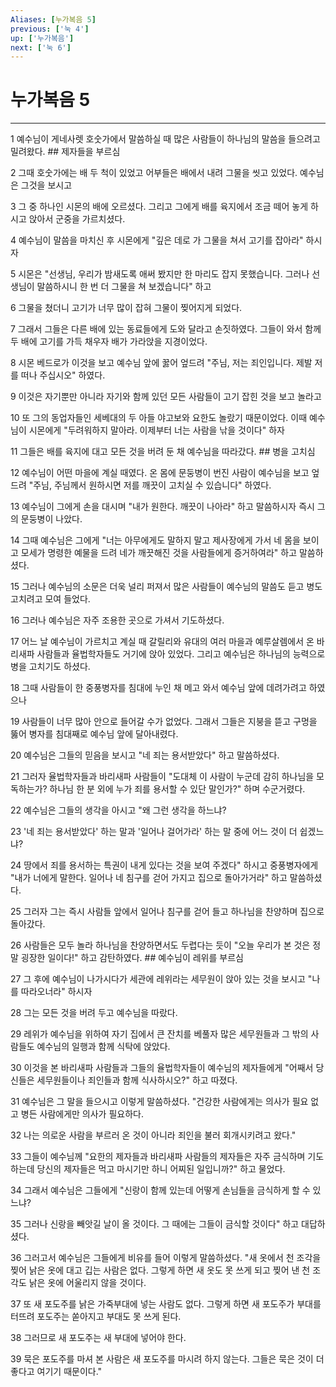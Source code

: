 ```yaml
---
Aliases: [누가복음 5]
previous: ['눅 4']
up: ['누가복음']
next: ['눅 6']
---
```

# 누가복음 5

***


1 예수님이 게네사렛 호숫가에서 말씀하실 때 많은 사람들이 하나님의 말씀을 들으려고 밀려왔다. ## 제자들을 부르심 

2 그때 호숫가에는 배 두 척이 있었고 어부들은 배에서 내려 그물을 씻고 있었다. 예수님은 그것을 보시고 

3 그 중 하나인 시몬의 배에 오르셨다. 그리고 그에게 배를 육지에서 조금 떼어 놓게 하시고 앉아서 군중을 가르치셨다. 

4 예수님이 말씀을 마치신 후 시몬에게 "깊은 데로 가 그물을 쳐서 고기를 잡아라" 하시자 

5 시몬은 "선생님, 우리가 밤새도록 애써 봤지만 한 마리도 잡지 못했습니다. 그러나 선생님이 말씀하시니 한 번 더 그물을 쳐 보겠습니다" 하고 

6 그물을 쳤더니 고기가 너무 많이 잡혀 그물이 찢어지게 되었다. 

7 그래서 그들은 다른 배에 있는 동료들에게 도와 달라고 손짓하였다. 그들이 와서 함께 두 배에 고기를 가득 채우자 배가 가라앉을 지경이었다. 

8 시몬 베드로가 이것을 보고 예수님 앞에 꿇어 엎드려 "주님, 저는 죄인입니다. 제발 저를 떠나 주십시오" 하였다. 

9 이것은 자기뿐만 아니라 자기와 함께 있던 모든 사람들이 고기 잡힌 것을 보고 놀라고 

10 또 그의 동업자들인 세베대의 두 아들 야고보와 요한도 놀랐기 때문이었다. 이때 예수님이 시몬에게 "두려워하지 말아라. 이제부터 너는 사람을 낚을 것이다" 하자 

11 그들은 배를 육지에 대고 모든 것을 버려 둔 채 예수님을 따라갔다. ## 병을 고치심 

12 예수님이 어떤 마을에 계실 때였다. 온 몸에 문둥병이 번진 사람이 예수님을 보고 엎드려 "주님, 주님께서 원하시면 저를 깨끗이 고치실 수 있습니다" 하였다. 

13 예수님이 그에게 손을 대시며 "내가 원한다. 깨끗이 나아라" 하고 말씀하시자 즉시 그의 문둥병이 나았다. 

14 그때 예수님은 그에게 "너는 아무에게도 말하지 말고 제사장에게 가서 네 몸을 보이고 모세가 명령한 예물을 드려 네가 깨끗해진 것을 사람들에게 증거하여라" 하고 말씀하셨다. 

15 그러나 예수님의 소문은 더욱 널리 퍼져서 많은 사람들이 예수님의 말씀도 듣고 병도 고치려고 모여 들었다. 

16 그러나 예수님은 자주 조용한 곳으로 가셔서 기도하셨다. 

17 어느 날 예수님이 가르치고 계실 때 갈릴리와 유대의 여러 마을과 예루살렘에서 온 바리새파 사람들과 율법학자들도 거기에 앉아 있었다. 그리고 예수님은 하나님의 능력으로 병을 고치기도 하셨다. 

18 그때 사람들이 한 중풍병자를 침대에 누인 채 메고 와서 예수님 앞에 데려가려고 하였으나 

19 사람들이 너무 많아 안으로 들어갈 수가 없었다. 그래서 그들은 지붕을 뜯고 구멍을 뚫어 병자를 침대째로 예수님 앞에 달아내렸다. 

20 예수님은 그들의 믿음을 보시고 "네 죄는 용서받았다" 하고 말씀하셨다. 

21 그러자 율법학자들과 바리새파 사람들이 "도대체 이 사람이 누군데 감히 하나님을 모독하는가? 하나님 한 분 외에 누가 죄를 용서할 수 있단 말인가?" 하며 수군거렸다. 

22 예수님은 그들의 생각을 아시고 "왜 그런 생각을 하느냐? 

23 '네 죄는 용서받았다' 하는 말과 '일어나 걸어가라' 하는 말 중에 어느 것이 더 쉽겠느냐? 

24 땅에서 죄를 용서하는 특권이 내게 있다는 것을 보여 주겠다" 하시고 중풍병자에게 "내가 너에게 말한다. 일어나 네 침구를 걷어 가지고 집으로 돌아가거라" 하고 말씀하셨다. 

25 그러자 그는 즉시 사람들 앞에서 일어나 침구를 걷어 들고 하나님을 찬양하며 집으로 돌아갔다. 

26 사람들은 모두 놀라 하나님을 찬양하면서도 두렵다는 듯이 "오늘 우리가 본 것은 정말 굉장한 일이다!" 하고 감탄하였다. ## 예수님이 레위를 부르심 

27 그 후에 예수님이 나가시다가 세관에 레위라는 세무원이 앉아 있는 것을 보시고 "나를 따라오너라" 하시자 

28 그는 모든 것을 버려 두고 예수님을 따랐다. 

29 레위가 예수님을 위하여 자기 집에서 큰 잔치를 베풀자 많은 세무원들과 그 밖의 사람들도 예수님의 일행과 함께 식탁에 앉았다. 

30 이것을 본 바리새파 사람들과 그들의 율법학자들이 예수님의 제자들에게 "어째서 당신들은 세무원들이나 죄인들과 함께 식사하시오?" 하고 따졌다. 

31 예수님은 그 말을 들으시고 이렇게 말씀하셨다. "건강한 사람에게는 의사가 필요 없고 병든 사람에게만 의사가 필요하다. 

32 나는 의로운 사람을 부르러 온 것이 아니라 죄인을 불러 회개시키려고 왔다." 

33 그들이 예수님께 "요한의 제자들과 바리새파 사람들의 제자들은 자주 금식하며 기도하는데 당신의 제자들은 먹고 마시기만 하니 어찌된 일입니까?" 하고 물었다. 

34 그래서 예수님은 그들에게 "신랑이 함께 있는데 어떻게 손님들을 금식하게 할 수 있느냐? 

35 그러나 신랑을 빼앗길 날이 올 것이다. 그 때에는 그들이 금식할 것이다" 하고 대답하셨다. 

36 그러고서 예수님은 그들에게 비유를 들어 이렇게 말씀하셨다. "새 옷에서 천 조각을 찢어 낡은 옷에 대고 깁는 사람은 없다. 그렇게 하면 새 옷도 못 쓰게 되고 찢어 낸 천 조각도 낡은 옷에 어울리지 않을 것이다. 

37 또 새 포도주를 낡은 가죽부대에 넣는 사람도 없다. 그렇게 하면 새 포도주가 부대를 터뜨려 포도주는 쏟아지고 부대도 못 쓰게 된다. 

38 그러므로 새 포도주는 새 부대에 넣어야 한다. 

39 묵은 포도주를 마셔 본 사람은 새 포도주를 마시려 하지 않는다. 그들은 묵은 것이 더 좋다고 여기기 때문이다."

